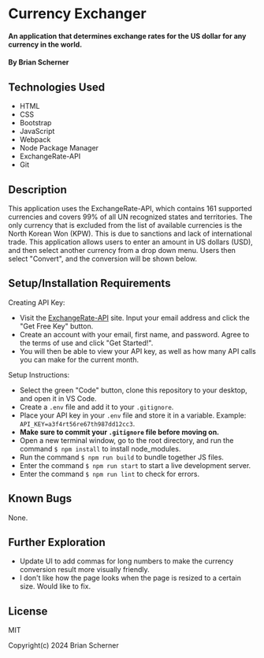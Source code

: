 # Currency Exchanger

#### An application that determines exchange rates for the US dollar for any currency in the world.

#### By Brian Scherner

## Technologies Used

* HTML
* CSS
* Bootstrap
* JavaScript
* Webpack
* Node Package Manager
* ExchangeRate-API
* Git

## Description

This application uses the ExchangeRate-API, which contains 161 supported currencies and covers 99% of all UN recognized states and territories. The only currency that is excluded from the list of available currencies is the North Korean Won (KPW). This is due to sanctions and lack of international trade. This application allows users to enter an amount in US dollars (USD), and then select another currency from a drop down menu. Users then select "Convert", and the conversion will be shown below. 

## Setup/Installation Requirements

Creating API Key:

* Visit the [ExchangeRate-API](https://www.exchangerate-api.com/) site. Input your email address and click the "Get Free Key" button.
* Create an account with your email, first name, and password. Agree to the terms of use and click "Get Started!".
* You will then be able to view your API key, as well as how many API calls you can make for the current month.

Setup Instructions:

* Select the green "Code" button, clone this repository to your desktop, and open it in VS Code.
* Create a `.env` file and add it to your `.gitignore`.
* Place your API key in your `.env` file and store it in a variable. Example: `API_KEY=a3f4rt56re67th987dd12cc3`.
* **Make sure to commit your `.gitignore` file before moving on.**
* Open a new terminal window, go to the root directory, and run the command `$ npm install` to install node_modules.
* Run the command `$ npm run build` to bundle together JS files.
* Enter the command `$ npm run start` to start a live development server.
* Enter the command `$ npm run lint` to check for errors.

## Known Bugs

None.

## Further Exploration 

* Update UI to add commas for long numbers to make the currency conversion result more visually friendly.
* I don't like how the page looks when the page is resized to a certain size. Would like to fix.

## License

MIT

Copyright(c) 2024 Brian Scherner
